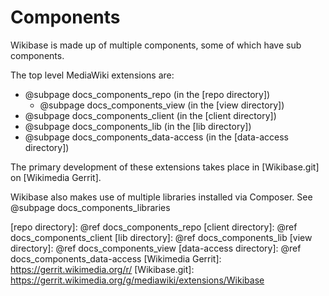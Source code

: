 # Components

Wikibase is made up of multiple components, some of which have sub components.

The top level MediaWiki extensions are:

* @subpage docs_components_repo (in the [repo directory])
  * @subpage docs_components_view (in the [view directory])
* @subpage docs_components_client (in the [client directory])
* @subpage docs_components_lib (in the [lib directory])
* @subpage docs_components_data-access (in the [data-access directory])

The primary development of these extensions takes place in [Wikibase.git] on [Wikimedia Gerrit].

Wikibase also makes use of multiple libraries installed via Composer.
See @subpage docs_components_libraries

[repo directory]: @ref docs_components_repo
[client directory]: @ref docs_components_client
[lib directory]: @ref docs_components_lib
[view directory]: @ref docs_components_view
[data-access directory]: @ref docs_components_data-access
[Wikimedia Gerrit]: https://gerrit.wikimedia.org/r/
[Wikibase.git]: https://gerrit.wikimedia.org/g/mediawiki/extensions/Wikibase

